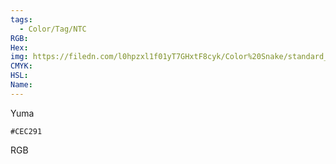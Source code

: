 ```yaml
---
tags:
  - Color/Tag/NTC
RGB:
Hex:
img: https://filedn.com/l0hpzxl1f01yT7GHxtF8cyk/Color%20Snake/standard_csv_to_svg/CEC291.svg
CMYK:
HSL:
Name:
---
```

Yuma
```palette
#CEC291
```
RGB
